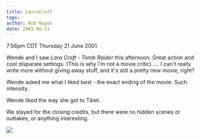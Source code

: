 ```yaml
---
title: LauraCroft
tags: 
author: Rob Nugen
date: 2001-06-21
---
```


<title>Lara Croft - Tomb Raider</title>
<p class=date>7:56pm CDT Thursday 21 June 2001</p>

<p>Wende and I saw <em>Lara Croft - Tomb Raider</em> this afternoon.
Great action and cool disparate settings.  (This is why i'm not a
movie critic) ....  I can't really write more without giving away
stuff, and it's still a pretty new movie, right?</p>

<p>Wende asked me what I liked best - the exact ending of the movie.
Such intensity.</p>

<p>Wende liked the way she got to Tibet.</p>

<p>We stayed for the closing credits, but there were no hidden scenes
or outtakes, or anything interesting.</p>

<p><img src='/images/rob/wL-ROB.gif'/></p>

